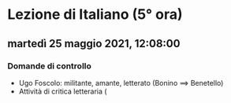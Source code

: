 # Lezione di Italiano (5° ora)

## martedì 25 maggio 2021, 12:08:00
### Domande di controllo

* Ugo Foscolo: militante, amante, letterato (Bonino $\implies$ Benetello)
* Attività di critica letteraria (
<!--stackedit_data:
eyJoaXN0b3J5IjpbLTQ4NDUwNDMyMV19
-->